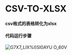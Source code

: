 # CSV-TO-XLSX
#### csv格式的表格转化为xlsx
#### 代码运行步骤
![G7X7_LIX%I)SI0AYU O_60V](https://user-images.githubusercontent.com/108619099/179342651-f5b4d1b0-0627-4557-9eda-fe51aec96ace.png)
